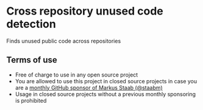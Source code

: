 # Cross repository unused code detection

Finds unused public code across repositories

## Terms of use

- Free of charge to use in any open source project
- You are allowed to use this project in closed source projects in case you are a [monthly GitHub sponsor of Markus Staab (@staabm)](https://github.com/sponsors/staabm)
- Usage in closed source projects without a previous monthly sponsoring is prohibited
